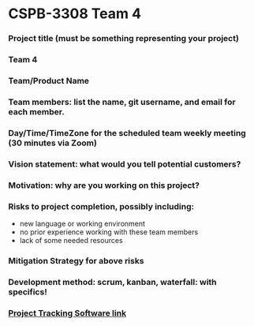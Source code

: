 # CSPB-3308 Team 4

### Project title (must be something representing your project)
### Team 4
### Team/Product Name
### Team members: list the name, git username, and email for each member.
### Day/Time/TimeZone for the scheduled team weekly meeting (30 minutes via Zoom)
### Vision statement: what would you tell potential customers?
### Motivation: why are you working on this project?
### Risks to project completion, possibly including:
- new language or working environment
- no prior experience working with these team members
- lack of some needed resources
### Mitigation Strategy for above risks
### Development method: scrum, kanban, waterfall: with specifics!
### [Project Tracking Software link](https://trello.com/w/cspb3308team4)
